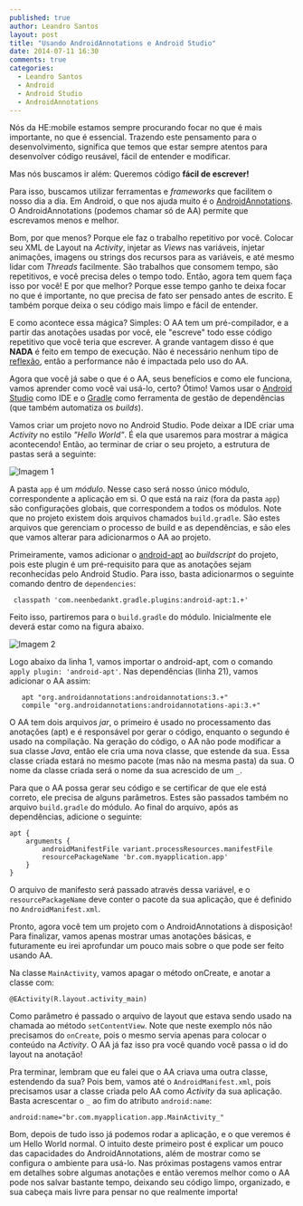 ```yaml
---
published: true
author: Leandro Santos
layout: post
title: "Usando AndroidAnnotations e Android Studio"
date: 2014-07-11 16:30
comments: true
categories:
  - Leandro Santos
  - Android
  - Android Studio
  - AndroidAnnotations
---
```

Nós da HE:mobile estamos sempre procurando focar no que é mais importante, no que é essencial. Trazendo este pensamento para o desenvolvimento, significa que temos que estar sempre atentos para desenvolver código reusável, fácil de entender e modificar. 

Mas nós buscamos ir além: Queremos código **fácil de escrever!**

<!--more-->

Para isso, buscamos utilizar ferramentas e *frameworks* que facilitem o nosso dia a dia. Em Android, o que nos ajuda muito é o [AndroidAnnotations](http://androidannotations.org/). O AndroidAnnotations (podemos chamar só de AA) permite que escrevamos menos e melhor. 

Bom, por que menos? Porque ele faz o trabalho repetitivo por você. Colocar seu XML de Layout na *Activity*, injetar as *Views* nas variáveis, injetar animações, imagens ou strings dos recursos para as variáveis, e até mesmo lidar com *Threads* facilmente. São trabalhos que consomem tempo, são repetitivos, e você precisa deles o tempo todo. Então, agora tem quem faça isso por você!
E por que melhor? Porque esse tempo ganho te deixa focar no que é importante, no que precisa de fato ser pensado antes de escrito. E também porque deixa o seu código mais limpo e fácil de entender. 

E como acontece essa mágica? Simples: O AA tem um pré-compilador, e a partir das anotações usadas por você, ele "escreve" todo esse código repetitivo que você teria que escrever. A grande vantagem disso é que **NADA** é feito em tempo de execução. Não é necessário nenhum tipo de [reflexão](http://docs.oracle.com/javase/tutorial/reflect), então a performance não é impactada pelo uso do AA. 

Agora que você já sabe o que é o AA, seus benefícios e como ele funciona, vamos aprender como você vai usá-lo, certo? Ótimo! Vamos usar o [Android Studio](http://developer.android.com/sdk/installing/studio.html) como IDE e o [Gradle](http://tools.android.com/tech-docs/new-build-system/user-guide) como ferramenta de gestão de dependências (que também automatiza os *builds*). 

Vamos criar um projeto novo no Android Studio. Pode deixar a IDE criar uma *Activity* no estilo *"Hello World"*. É ela que usaremos para mostrar a mágica acontecendo! Então, ao terminar de criar o seu projeto, a estrutura de pastas será a seguinte:

![Imagem 1](/blog/images/posts/2014-07-11/img2.png "Imagem - Estrutura de Pastas")

A pasta ```app``` é um *módulo*. Nesse caso será nosso único módulo, correspondente a aplicação em si. O que está na raiz (fora da pasta ```app```) são configurações globais, que correspondem a todos os módulos. Note que no projeto existem dois arquivos chamados ```build.gradle```. São estes arquivos que gerenciam o processo de build e as dependências, e são eles que vamos alterar para adicionarmos o AA ao projeto.

Primeiramente, vamos adicionar o [android-apt](https://bitbucket.org/hvisser/android-apt) ao *buildscript* do projeto, pois este plugin é um pré-requisito para que as anotações sejam reconhecidas pelo Android Studio. Para isso, basta adicionarmos o seguinte comando dentro de ```dependencies```:

```
 classpath 'com.neenbedankt.gradle.plugins:android-apt:1.+'
```

Feito isso, partiremos para o ```build.gradle``` do módulo. Inicialmente ele deverá estar como na figura abaixo.

![Imagem 2](/blog/images/posts/2014-07-11/img3.png "Imagem - build.gradle")

Logo abaixo da linha 1, vamos importar o android-apt, com o comando ```apply plugin: 'android-apt'```. Nas dependências (linha 21), vamos adicionar o AA assim:

```
   apt "org.androidannotations:androidannotations:3.+"
   compile "org.androidannotations:androidannotations-api:3.+"
```

O AA tem dois arquivos *jar*, o primeiro é usado no processamento das anotações (apt) e é responsável por gerar o código, enquanto o segundo é usado na compilação. Na geração do código, o AA não pode modificar a sua classe *Java*, então ele cria uma nova classe, que estende da sua. Essa classe criada estará no mesmo pacote (mas não na mesma pasta) da sua. O nome da classe criada será o nome da sua acrescido de um ```_```.

Para que o AA possa gerar seu código e se certificar de que ele está correto, ele precisa de alguns parâmetros. Estes são passados também no arquivo ```build.gradle``` do módulo. Ao final do arquivo, após as dependências, adicione o seguinte:

```
apt {
    arguments {
        androidManifestFile variant.processResources.manifestFile
        resourcePackageName 'br.com.myapplication.app'
    }
}
```

O arquivo de manifesto será passado através dessa variável, e o ```resourcePackageName``` deve conter o pacote da sua aplicação, que é definido no ```AndroidManifest.xml```. 

Pronto, agora você tem um projeto com o AndroidAnnotations à disposição! Para finalizar, vamos apenas mostrar umas anotações básicas, e futuramente eu irei aprofundar um pouco mais sobre o que pode ser feito usando AA.

Na classe ```MainActivity```, vamos apagar o método onCreate, e anotar a classe com: 

```@EActivity(R.layout.activity_main)```

  Como parâmetro é passado o arquivo de layout que estava sendo usado na chamada ao método ```setContentView```.  Note que neste exemplo nós não precisamos do ```onCreate```, pois o mesmo servia apenas para colocar o conteúdo na *Activity*. O AA já faz isso pra você quando você passa o id do layout na anotação! 

Pra terminar, lembram que eu falei que o AA criava uma outra classe, estendendo da sua? Pois bem, vamos até o ```AndroidManifest.xml```, pois precisamos usar a classe criada pelo AA como *Activity* da sua aplicação. Basta acrescentar o ```_``` ao fim do atributo ```android:name```:

```android:name="br.com.myapplication.app.MainActivity_"```

Bom, depois de tudo isso já podemos rodar a aplicação, e o que veremos é um Hello World normal. O intuito deste primeiro post é explicar um pouco das capacidades do AndroidAnnotations, além de mostrar como se configura o ambiente para usá-lo. Nas próximas postagens vamos entrar em detalhes sobre algumas anotações e então veremos melhor como o AA pode nos salvar bastante tempo, deixando seu código limpo, organizado, e sua cabeça mais livre para pensar no que realmente importa!